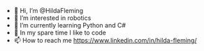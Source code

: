 - 👋 Hi, I’m @HildaFleming
- 👀 I’m interested in robotics 
- 🌱 I’m currently learning Python and C#
- 👀 In my spare time I like to code
- 📫 How to reach me https://www.linkedin.com/in/hilda-fleming/
<!---
HildaFleming/HildaFleming is a ✨ special ✨ repository because its `README.md` (this file) appears on your GitHub profile.
You can click the Preview link to take a look at your changes.
--->
